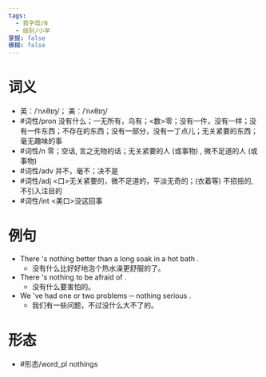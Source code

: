```yaml
---
tags:
  - 首字母/N
  - 级别/小学
掌握: false
模糊: false
---
```

# 词义
- 英：/ˈnʌθɪŋ/； 美：/ˈnʌθɪŋ/
- #词性/pron  没有什么；一无所有，乌有；<数>零；没有一件，没有一样；没有一件东西；不存在的东西；没有一部分，没有一丁点儿；无关紧要的东西；毫无趣味的事
- #词性/n  零；空话, 言之无物的话；无关紧要的人 (或事物) , 微不足道的人 (或事物)
- #词性/adv  并不，毫不；决不是
- #词性/adj  <口>无关紧要的，微不足道的，平淡无奇的；(衣着等) 不招摇的, 不引入注目的
- #词性/int  <美口>没这回事
# 例句
- There 's nothing better than a long soak in a hot bath .
	- 没有什么比好好地泡个热水澡更舒服的了。
- There 's nothing to be afraid of .
	- 没有什么要害怕的。
- We 've had one or two problems ─ nothing serious .
	- 我们有一些问题，不过没什么大不了的。
# 形态
- #形态/word_pl nothings
